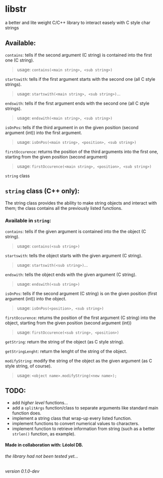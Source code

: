 # libstr
a better and lite weight C/C++ library to interact easely with C style char strings

## Available:
`contains`: tells if the second argument (C string) is contained into the first one (C string).
> usage: `contains(<main string>, <sub string>)`

`startswith`: tells if the first argument starts with the second one (all C style strings).
> usage: `startswith(<main string>, <sub string>)`...

`endswith`: tells if the first argument ends with the second one (all C style strings).
> usage: `endswith(<main string>, <sub string>)`

`isOnPos`: tells if the third argument in on the given position (second argument (int)) into the first argument.
> usage: `isOnPos(<main string>, <position>, <sub string>)`

`firstOccurence`: returns the position of the third arguments into the first one, starting from the given position (second argument)
>usage: `firstOccurence(<main string>, <position>, <sub string>)`

`string` class

## `string` class (C++ only):
The string class provides the ability to make string objects and interact with them; the class contains all the previously listed functions.
### Available in `string`:
`contains`: tells if the given argument is contained into the the object (C string).
> usage: `contains(<sub string>)`

`startswith`: tells the object starts with the given argument (C string).
> usage: `startswith(<sub string>)`...

`endswith`: tells the object ends with the given argument (C string).
> usage: `endswith(<sub string>)`

`isOnPos`: tells if the second argument (C string) is on the given position (first argument (int)) into the object.
> usage: `isOnPos(<position>, <sub string>)`

`firstOccurence`: returns the position of the first argument (C string) into the object, starting from the given position (second argument (int))
> usage: `firstOccurence(<sub string>, <position>)`

`getString`: return the string of the object (as C style string).

`getStringLenght`: return the lenght of the string of the object.

`modifyString`: modify the string of the object as the given argument (as C style string, of course).
> usage: `<object name>.modifyString(<new name>);`

## TODO:
- add *higher level* functions...
- add a `splitArgs` function/class to separate arguments like standard main function does.
- implement a string class that wrap-up every listed function.
- implement functions to convert numerical values to characters.
- implement function to retrieve information from string (such as a better `strlen()` function, as example).

#### Made in collaboration with: Léolol DB.
###### the library had not been tested yet...
###### version 0.1.0-dev
